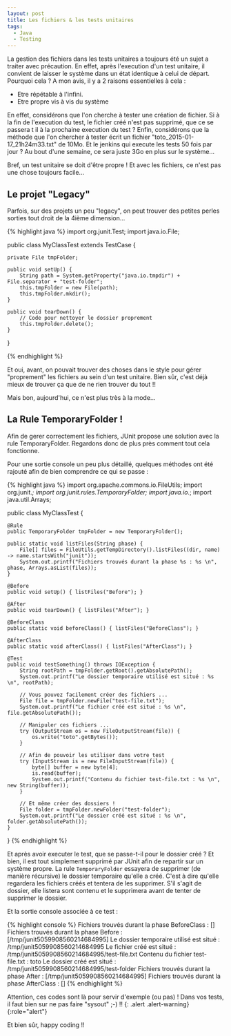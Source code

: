 ```yaml
---
layout: post
title: Les fichiers & les tests unitaires
tags:
  - Java
  - Testing
---
```


La gestion des fichiers dans les tests unitaires a toujours été un sujet a traiter avec précaution. En effet, après l'execution d'un test unitaire, il convient de laisser le système dans un état identique à celui de départ. Pourquoi cela ? A mon avis, il y a 2 raisons essentielles à cela :

* Etre répétable à l'infini.
* Etre propre vis à vis du système

En effet, considérons que l'on cherche à tester une création de fichier. Si à la fin de l'execution du test, le fichier créé n'est pas supprimé, que ce se passera t il à la prochaine execution du test ? Enfin, considérons que la méthode que l'on chercher à tester écrit un fichier "toto_2015-01-17_21h24m33.txt" de 10Mo. Et le jenkins qui execute les tests 50 fois par jour ? Au bout d'une semaine, ce sera juste 3Go en plus sur le système...

Bref, un test unitaire se doit d'être propre ! Et avec les fichiers, ce n'est pas une chose toujours facile...


## Le projet "Legacy"

Parfois, sur des projets un peu "legacy", on peut trouver des petites perles sorties tout droit de la 4ième dimension...

{% highlight java %}
import org.junit.Test;
import java.io.File;

public class MyClassTest extends TestCase {

    private File tmpFolder;

    public void setUp() {
        String path = System.getProperty("java.io.tmpdir") + File.separator + "test-folder";
        this.tmpFolder = new File(path);
        this.tmpFolder.mkdir();
    }

    public void tearDown() {
        // Code pour nettoyer le dossier proprement
        this.tmpFolder.delete();
    }

}

{% endhighlight %}

Et oui, avant, on pouvait trouver des choses dans le style pour gérer "proprement" les fichiers au sein d'un test unitaire. Bien sûr, c'est déjà mieux de trouver ça que de ne rien trouver du tout !!

Mais bon, aujourd'hui, ce n'est plus très à la mode...


## La Rule TemporaryFolder !

Afin de gerer correctement les fichiers, JUnit propose une solution avec la rule TemporaryFolder. Regardons donc de plus près comment tout cela fonctionne.

Pour une sortie console un peu plus détaillé, quelques méthodes ont été rajouté afin de bien comprendre ce qui se passe :

{% highlight java %}
import org.apache.commons.io.FileUtils;
import org.junit.*;
import org.junit.rules.TemporaryFolder;
import java.io.*;
import java.util.Arrays;

public class MyClassTest {

    @Rule
    public TemporaryFolder tmpFolder = new TemporaryFolder();

    public static void listFiles(String phase) {
        File[] files = FileUtils.getTempDirectory().listFiles((dir, name) -> name.startsWith("junit"));
        System.out.printf("Fichiers trouvés durant la phase %s : %s \n", phase, Arrays.asList(files));
    }

    @Before
    public void setUp() { listFiles("Before"); }

    @After
    public void tearDown() { listFiles("After"); }

    @BeforeClass
    public static void beforeClass() { listFiles("BeforeClass"); }

    @AfterClass
    public static void afterClass() { listFiles("AfterClass"); }

    @Test
    public void testSomething() throws IOException {
        String rootPath = tmpFolder.getRoot().getAbsolutePath();
        System.out.printf("Le dossier temporaire utilisé est situé : %s \n", rootPath);

        // Vous pouvez facilement créer des fichiers ...
        File file = tmpFolder.newFile("test-file.txt");
        System.out.printf("Le fichier créé est situé : %s \n", file.getAbsolutePath());

        // Manipuler ces fichiers ...
        try (OutputStream os = new FileOutputStream(file)) {
            os.write("toto".getBytes());
        }

        // Afin de pouvoir les utiliser dans votre test
        try (InputStream is = new FileInputStream(file)) {
            byte[] buffer = new byte[4];
            is.read(buffer);
            System.out.printf("Contenu du fichier test-file.txt : %s \n", new String(buffer));
        }

        // Et même créer des dossiers !
        File folder = tmpFolder.newFolder("test-folder");
        System.out.printf("Le dossier créé est situé : %s \n", folder.getAbsolutePath());
    }
}
{% endhighlight %}

Et après avoir executer le test, que se passe-t-il pour le dossier créé ? Et bien, il est tout simplement supprimé par JUnit afin de repartir sur un système propre. La rule `TemporaryFolder` essayera de supprimer (de manière récursive) le dossier temporaire qu'elle a créé. C'est à dire qu'elle regardera les fichiers créés et tentera de les supprimer. S'il s'agit de dossier, elle listera sont contenu et le supprimera avant de tenter de supprimer le dossier.

Et la sortie console associée à ce test :

{% highlight console %}
Fichiers trouvés durant la phase BeforeClass : []
Fichiers trouvés durant la phase Before : [/tmp/junit5059908560214684995]
Le dossier temporaire utilisé est situé : /tmp/junit5059908560214684995
Le fichier créé est situé : /tmp/junit5059908560214684995/test-file.txt
Contenu du fichier test-file.txt : toto
Le dossier créé est situé : /tmp/junit5059908560214684995/test-folder
Fichiers trouvés durant la phase After : [/tmp/junit5059908560214684995]
Fichiers trouvés durant la phase AfterClass : []
{% endhighlight %}


Attention, ces codes sont là pour servir d'exemple (ou pas) ! Dans vos tests, il faut bien sur ne pas faire "sysout" ;-) !!
{: .alert .alert-warning}
{:role="alert"}

Et bien sûr, happy coding !!
